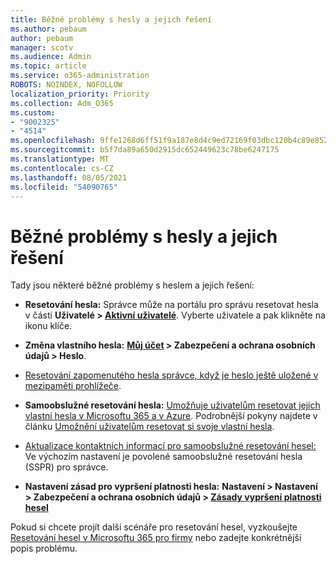```yaml
---
title: Běžné problémy s hesly a jejich řešení
ms.author: pebaum
author: pebaum
manager: scotv
ms.audience: Admin
ms.topic: article
ms.service: o365-administration
ROBOTS: NOINDEX, NOFOLLOW
localization_priority: Priority
ms.collection: Adm_O365
ms.custom:
- "9002325"
- "4514"
ms.openlocfilehash: 9ffe1268d6ff51f9a187e8d4c9ed72169f03dbc120b4c89e852af2ff64195a04
ms.sourcegitcommit: b5f7da89a650d2915dc652449623c78be6247175
ms.translationtype: MT
ms.contentlocale: cs-CZ
ms.lasthandoff: 08/05/2021
ms.locfileid: "54090765"
---
```

# <a name="common-password-issues-and-resolutions"></a>Běžné problémy s hesly a jejich řešení

Tady jsou některé běžné problémy s heslem a jejich řešení:

- **Resetování hesla:** Správce může na portálu pro správu resetovat hesla v části **Uživatelé > [Aktivní uživatelé](https://portal.office.com/adminportal/home#/users)**. Vyberte uživatele a pak klikněte na ikonu klíče.

- **Změna vlastního hesla:** **[Můj účet](https://portal.office.com/account/#home) > Zabezpečení a ochrana osobních údajů > Heslo**.

- [Resetování zapomenutého hesla správce, když je heslo ještě uložené v mezipaměti prohlížeče](https://docs.microsoft.com/microsoft-365/admin/add-users/reset-passwords?view=o365-worldwide#reset-my-admin-password).

- **Samoobslužné resetování hesla:** [Umožňuje uživatelům resetovat jejich vlastní hesla v Microsoftu 365 a v Azure](https://portal.office.com/adminportal/home#/SettingsMultiPivot/:/Settings/L1/SelfServiceReset). Podrobnější pokyny najdete v článku [Umožnění uživatelům resetovat si svoje vlastní hesla](https://docs.microsoft.com/microsoft-365/admin/add-users/let-users-reset-passwords).

- [Aktualizace kontaktních informací pro samoobslužné resetování hesel:](https://go.microsoft.com/fwlink/?linkid=849451) Ve výchozím nastavení je povolené samoobslužné resetování hesla (SSPR) pro správce. 

- **Nastavení zásad pro vypršení platnosti hesla:** **Nastavení > Nastavení > Zabezpečení a ochrana osobních údajů > [Zásady vypršení platnosti hesel](https://admin.microsoft.com/AdminPortal/Home#/SettingsMultiPivot/:/Settings/L1/PasswordPolicy)**

Pokud si chcete projít další scénáře pro resetování hesel, vyzkoušejte [Resetování hesel v Microsoftu 365 pro firmy](https://docs.microsoft.com/microsoft-365/admin/add-users/reset-passwords) nebo zadejte konkrétnější popis problému.

